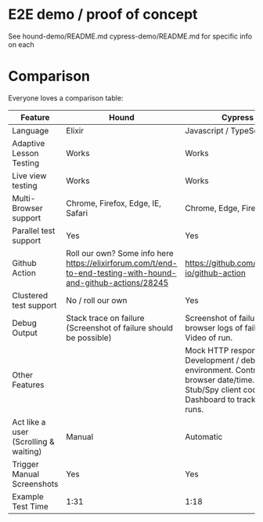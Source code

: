 # E2E demo / proof of concept

See hound-demo/README.md cypress-demo/README.md for specific info on each

# Comparison

Everyone loves a comparison table:

| Feature                               | Hound                                                                                                         | Cypress                                                                                                                                  |
| ------------------------------------- | ------------------------------------------------------------------------------------------------------------- | ---------------------------------------------------------------------------------------------------------------------------------------- |
| Language                              | Elixir                                                                                                        | Javascript / TypeScript                                                                                                                  |
| Adaptive Lesson Testing               | Works                                                                                                         | Works                                                                                                                                    |
| Live view testing                     | Works                                                                                                         | Works                                                                                                                                    |
| Multi-Browser support                 | Chrome, Firefox, Edge, IE, Safari                                                                             | Chrome, Edge, Firefox                                                                                                                    |
| Parallel test support                 | Yes                                                                                                           | Yes                                                                                                                                      |
| Github Action                         | Roll our own? Some info here https://elixirforum.com/t/end-to-end-testing-with-hound-and-github-actions/28245 | https://github.com/cypress-io/github-action                                                                                              |
| Clustered test support                | No / roll our own                                                                                             | Yes                                                                                                                                      |
| Debug Output                          | Stack trace on failure (Screenshot of failure should be possible)                                             | Screenshot of failure. Test & browser logs of failures. Video of run.                                                                    |
| Other Features                        |                                                                                                               | Mock HTTP responses. Development / debugging environment. Control browser date/time. Stub/Spy client code. Dashboard to track test runs. |
| Act like a user (Scrolling & waiting) | Manual                                                                                                        | Automatic                                                                                                                                |
| Trigger Manual Screenshots            | Yes                                                                                                           | Yes                                                                                                                                      |
| Example Test Time                     | 1:31                                                                                                          | 1:18                                                                                                                                     |
